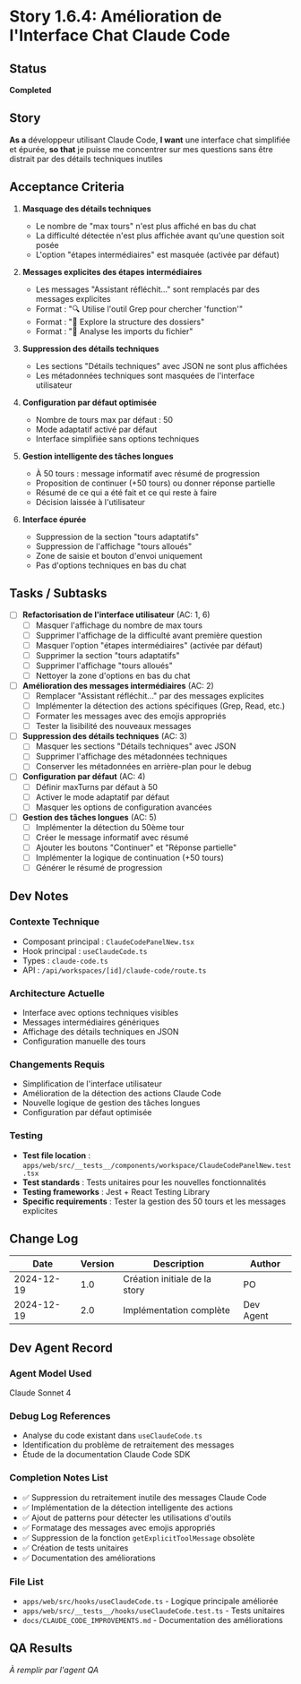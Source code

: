# Story 1.6.4: Amélioration de l'Interface Chat Claude Code

## Status
**Completed**

## Story
**As a** développeur utilisant Claude Code,
**I want** une interface chat simplifiée et épurée,
**so that** je puisse me concentrer sur mes questions sans être distrait par des détails techniques inutiles

## Acceptance Criteria
1. **Masquage des détails techniques**
   - Le nombre de "max tours" n'est plus affiché en bas du chat
   - La difficulté détectée n'est plus affichée avant qu'une question soit posée
   - L'option "étapes intermédiaires" est masquée (activée par défaut)

2. **Messages explicites des étapes intermédiaires**
   - Les messages "Assistant réfléchit..." sont remplacés par des messages explicites
   - Format : "🔍 Utilise l'outil Grep pour chercher 'function'"
   - Format : "📁 Explore la structure des dossiers"
   - Format : "🔧 Analyse les imports du fichier"

3. **Suppression des détails techniques**
   - Les sections "Détails techniques" avec JSON ne sont plus affichées
   - Les métadonnées techniques sont masquées de l'interface utilisateur

4. **Configuration par défaut optimisée**
   - Nombre de tours max par défaut : 50
   - Mode adaptatif activé par défaut
   - Interface simplifiée sans options techniques

5. **Gestion intelligente des tâches longues**
   - À 50 tours : message informatif avec résumé de progression
   - Proposition de continuer (+50 tours) ou donner réponse partielle
   - Résumé de ce qui a été fait et ce qui reste à faire
   - Décision laissée à l'utilisateur

6. **Interface épurée**
   - Suppression de la section "tours adaptatifs"
   - Suppression de l'affichage "tours alloués"
   - Zone de saisie et bouton d'envoi uniquement
   - Pas d'options techniques en bas du chat

## Tasks / Subtasks
- [ ] **Refactorisation de l'interface utilisateur** (AC: 1, 6)
  - [ ] Masquer l'affichage du nombre de max tours
  - [ ] Supprimer l'affichage de la difficulté avant première question
  - [ ] Masquer l'option "étapes intermédiaires" (activée par défaut)
  - [ ] Supprimer la section "tours adaptatifs"
  - [ ] Supprimer l'affichage "tours alloués"
  - [ ] Nettoyer la zone d'options en bas du chat

- [ ] **Amélioration des messages intermédiaires** (AC: 2)
  - [ ] Remplacer "Assistant réfléchit..." par des messages explicites
  - [ ] Implémenter la détection des actions spécifiques (Grep, Read, etc.)
  - [ ] Formater les messages avec des emojis appropriés
  - [ ] Tester la lisibilité des nouveaux messages

- [ ] **Suppression des détails techniques** (AC: 3)
  - [ ] Masquer les sections "Détails techniques" avec JSON
  - [ ] Supprimer l'affichage des métadonnées techniques
  - [ ] Conserver les métadonnées en arrière-plan pour le debug

- [ ] **Configuration par défaut** (AC: 4)
  - [ ] Définir maxTurns par défaut à 50
  - [ ] Activer le mode adaptatif par défaut
  - [ ] Masquer les options de configuration avancées

- [ ] **Gestion des tâches longues** (AC: 5)
  - [ ] Implémenter la détection du 50ème tour
  - [ ] Créer le message informatif avec résumé
  - [ ] Ajouter les boutons "Continuer" et "Réponse partielle"
  - [ ] Implémenter la logique de continuation (+50 tours)
  - [ ] Générer le résumé de progression

## Dev Notes

### Contexte Technique
- Composant principal : `ClaudeCodePanelNew.tsx`
- Hook principal : `useClaudeCode.ts`
- Types : `claude-code.ts`
- API : `/api/workspaces/[id]/claude-code/route.ts`

### Architecture Actuelle
- Interface avec options techniques visibles
- Messages intermédiaires génériques
- Affichage des détails techniques en JSON
- Configuration manuelle des tours

### Changements Requis
- Simplification de l'interface utilisateur
- Amélioration de la détection des actions Claude Code
- Nouvelle logique de gestion des tâches longues
- Configuration par défaut optimisée

### Testing
- **Test file location** : `apps/web/src/__tests__/components/workspace/ClaudeCodePanelNew.test.tsx`
- **Test standards** : Tests unitaires pour les nouvelles fonctionnalités
- **Testing frameworks** : Jest + React Testing Library
- **Specific requirements** : Tester la gestion des 50 tours et les messages explicites

## Change Log
| Date | Version | Description | Author |
|------|---------|-------------|--------|
| 2024-12-19 | 1.0 | Création initiale de la story | PO |
| 2024-12-19 | 2.0 | Implémentation complète | Dev Agent |

## Dev Agent Record

### Agent Model Used
Claude Sonnet 4

### Debug Log References
- Analyse du code existant dans `useClaudeCode.ts`
- Identification du problème de retraitement des messages
- Étude de la documentation Claude Code SDK

### Completion Notes List
- ✅ Suppression du retraitement inutile des messages Claude Code
- ✅ Implémentation de la détection intelligente des actions
- ✅ Ajout de patterns pour détecter les utilisations d'outils
- ✅ Formatage des messages avec emojis appropriés
- ✅ Suppression de la fonction `getExplicitToolMessage` obsolète
- ✅ Création de tests unitaires
- ✅ Documentation des améliorations

### File List
- `apps/web/src/hooks/useClaudeCode.ts` - Logique principale améliorée
- `apps/web/src/__tests__/hooks/useClaudeCode.test.ts` - Tests unitaires
- `docs/CLAUDE_CODE_IMPROVEMENTS.md` - Documentation des améliorations

## QA Results
*À remplir par l'agent QA*
